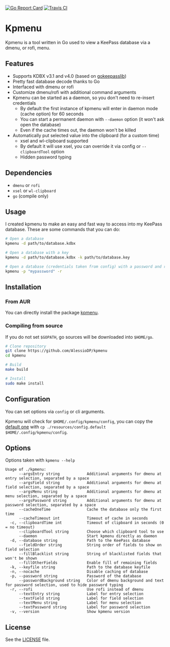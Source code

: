 [![Go Report Card](https://goreportcard.com/badge/github.com/AlessioDP/kpmenu)](https://goreportcard.com/report/github.com/AlessioDP/kpmenu) [![Travis CI](https://travis-ci.com/AlessioDP/kpmenu.svg?branch=master)](https://travis-ci.com/AlessioDP/kpmenu)
# Kpmenu
Kpmenu is a tool written in Go used to view a KeePass database via a dmenu, or rofi, menu.

## Features
*   Supports KDBX v3.1 and v4.0 (based on [gokeepasslib](https://github.com/tobischo/gokeepasslib))
*   Pretty fast database decode thanks to Go
*   Interfaced with dmenu or rofi
*   Customize dmenu/rofi with additional command arguments
*   Kpmenu can be started as a daemon, so you don't need to re-insert credentials
    *   By default the first instance of kpmenu will enter in daemon mode (cache option) for 60 seconds
    *   You can start a permanent daemon with `--daemon` option (it won't ask open the database)
    *   Even if the cache times out, the daemon won't be killed
*   Automatically put selected value into the clipboard (for a custom time)
    *   xsel and wl-clipboard supported
    *   By default it will use xsel, you can override it via config or `--clipboardTool` option
    *   Hidden password typing

## Dependencies
*   `dmenu` or `rofi`
*   `xsel` or `wl-clipboard`
*   `go` (compile only)

## Usage
I created kpmenu to make an easy and fast way to access into my KeePass database. These are some commands that you can do:
```bash
# Open a database
kpmenu -d path/to/database.kdbx

# Open a database with a key
kpmenu -d path/to/database.kdbx -k path/to/database.key

# Open a database (credentials taken from config) with a password and rofi
kpmenu -p "mypassword" -r
```

## Installation
### From AUR
You can directly install the package [kpmenu](https://aur.archlinux.org/packages/kpmenu/).

### Compiling from source
If you do not set `$GOPATH`, go sources will be downloaded into `$HOME/go`.
```bash
# Clone repository
git clone https://github.com/AlessioDP/kpmenu
cd kpmenu

# Build
make build

# Install
sudo make install
```

## Configuration
You can set options via `config` or cli arguments.

Kpmenu will check for `$HOME/.config/kpmenu/config`, you can copy the [default one](https://github.com/AlessioDP/kpmenu/blob/master/resources/config.default) with `cp ./resources/config.default $HOME/.config/kpmenu/config`.

## Options
Options taken with `kpmenu --help`
```text
Usage of ./kpmenu:
      --argsEntry string            Additional arguments for dmenu at entry selection, separated by a space
      --argsField string            Additional arguments for dmenu at field selection, separated by a space
      --argsMenu string             Additional arguments for dmenu at menu selection, separated by a space
      --argsPassword string         Additional arguments for dmenu at password selection, separated by a space
      --cacheOneTime                Cache the database only the first time
      --cacheTimeout int            Timeout of cache in seconds
  -c, --clipboardTime int           Timeout of clipboard in seconds (0 = no timeout)
      --clipboardTool string        Choose which clipboard tool to use
      --daemon                      Start kpmenu directly as daemon
  -d, --database string             Path to the KeePass database
      --fieldOrder string           String order of fields to show on field selection
      --fillBlacklist string        String of blacklisted fields that won't be shown
      --fillOtherFields             Enable fill of remaining fields
  -k, --keyfile string              Path to the database keyfile
  -n, --nocache                     Disable caching of database
  -p, --password string             Password of the database
      --passwordBackground string   Color of dmenu background and text for password selection, used to hide password typing
  -r, --rofi                        Use rofi instead of dmenu
      --textEntry string            Label for entry selection
      --textField string            Label for field selection
      --textMenu string             Label for menu selection
      --textPassword string         Label for password selection
  -v, --version                     Show kpmenu version
```

## License
See the [LICENSE](https://github.com/AlessioDP/kpmenu/blob/master/LICENSE) file.
